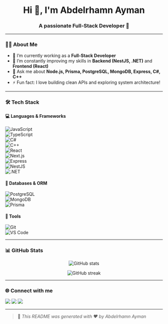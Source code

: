 <!-- Banner or Greeting -->
<h1 align="center">Hi 👋, I'm Abdelrhamn Ayman</h1>
<h3 align="center">A passionate Full-Stack Developer 🚀</h3>

---

### 👨‍💻 About Me

- 🔭 I’m currently working as a **Full-Stack Developer**  
- 🌱 I’m constantly improving my skills in **Backend (NestJS, .NET)** and **Frontend (React)**  
- 💬 Ask me about **Node.js, Prisma, PostgreSQL, MongoDB, Express, C#, C++**  
- ⚡ Fun fact: I love building clean APIs and exploring system architecture!

---

### 🛠️ Tech Stack

#### 💻 Languages & Frameworks
![JavaScript](https://img.shields.io/badge/-JavaScript-black?style=flat-square&logo=javascript)  
![TypeScript](https://img.shields.io/badge/-TypeScript-black?style=flat-square&logo=typescript)  
![C#](https://img.shields.io/badge/-CSharp-black?style=flat-square&logo=csharp)  
![C++](https://img.shields.io/badge/-C++-black?style=flat-square&logo=cplusplus)  
![React](https://img.shields.io/badge/-React-black?style=flat-square&logo=react)  
![Next.js](https://img.shields.io/badge/-Next.js-black?style=flat-square&logo=nextdotjs)  
![Express](https://img.shields.io/badge/-Express.js-black?style=flat-square&logo=express)  
![NestJS](https://img.shields.io/badge/-NestJS-black?style=flat-square&logo=nestjs)  
![.NET](https://img.shields.io/badge/-.NET-black?style=flat-square&logo=dotnet)

#### 🧠 Databases & ORM
![PostgreSQL](https://img.shields.io/badge/-PostgreSQL-black?style=flat-square&logo=postgresql)  
![MongoDB](https://img.shields.io/badge/-MongoDB-black?style=flat-square&logo=mongodb)  
![Prisma](https://img.shields.io/badge/-Prisma-black?style=flat-square&logo=prisma)

#### 🧰 Tools
![Git](https://img.shields.io/badge/-Git-black?style=flat-square&logo=git)  
![VS Code](https://img.shields.io/badge/-VSCode-black?style=flat-square&logo=visualstudiocode)

---

### 📊 GitHub Stats

<p align="center">
  <img src="https://github-readme-stats.vercel.app/api?username=abdelrhamn-ayman&show_icons=true&theme=radical" alt="GitHub stats" />
</p>

<p align="center">
  <img src="https://github-readme-streak-stats.herokuapp.com/?user=abdelrhamn-ayman&theme=radical" alt="GitHub streak" />
</p>

---

### 🌐 Connect with me

<p align="left">
  <a href="https://github.com/abdelrhamn-ayman" target="_blank"><img src="https://img.shields.io/badge/-GitHub-black?style=flat-square&logo=github" /></a>
  <a href="mailto:youremail@example.com" target="_blank"><img src="https://img.shields.io/badge/-Email-black?style=flat-square&logo=gmail" /></a>
  <a href="https://linkedin.com/in/your-link" target="_blank"><img src="https://img.shields.io/badge/-LinkedIn-black?style=flat-square&logo=linkedin" /></a>
</p>

---

> 📌 *This README was generated with ❤️ by Abdelrhamn Ayman*
